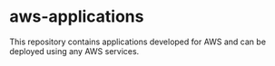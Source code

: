 # aws-applications


This repository contains applications developed for AWS and can be deployed using any AWS services.
